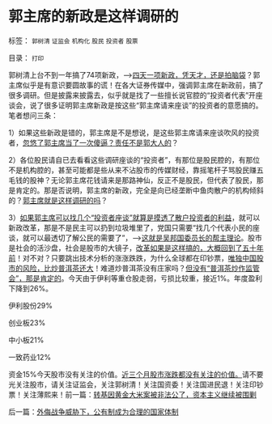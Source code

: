 # 郭主席的新政是这样调研的

标签： `郭树清` `证监会` `机构化` `股民` `投资者` `股票` 

目录： `打印`

郭树清上台不到一年搞了74项新政，——>[四天一项新政，凭天才，还是拍脑袋](../../../2012/9/26/“超低利率”流动性过剩，市盈率该高，还是应该低？.md)？郭主席似乎是有意识要圆故事的谎！在各大证券传媒中，强调郭主席在新政前，搞了很多调研。但是披露来披露去，似乎就是找了一些擅长说官腔的“投资者代表”开座谈会，说了很多证明郭主席新政是按这些“郭主席请来座谈”的投资者的意愿搞的。笔者想问三条：

1）如果这些新政是错的，郭主席是不是想说，是这些郭主席请来座谈吹风的投资者，[忽悠了郭主席当了一次傻逼？责任不是郭大人的](../../../2012/11/28/只有政治权力才有可能被滥用，“管理层”难逃罪责！.md)？

2）各位股民请自已去看看这些调研座谈的“投资者”，有那位是股民腔的，有那位不是机构腔的，甚至可能都是些从来不沾股市的传媒财经，靠摇笔杆子骂股民赚五毛钱的股神？无论郭主席花钱请来是那路神仙，反正不是股民，但代表了股民，那是肯定的。那是否说明，郭主席的新政，完全是向已经垄断中鱼肉散户的机构倾斜的？[郭主席就是这样调研的吗](../../../2012/5/15/万一出现改革旗号下的国进民退，您有思想准备吗？.md)？

3）[如果郭主席可以找几个“投资者座谈”就算是摸透了散户投资者的利益](../../../2011/9/28/埋葬凯恩斯主义，是否符合你的利益？.md)，就可以新政改革，那是不是民主可以扔到垃圾堆里了，党国只需要“找几个代表小民的座谈，就可以最透切了解公民的需要了”，——>[这就是吴邦国委员长的帮主理论](../../../2012/10/25/增加个体为前提，《资本论》就接近正确.md)。股市是社会的活沙盘，社会是股市的大镜子，[改革如果是这样搞的，大概回到了五十年前](../../../2012/5/30/“改革”装湟里，可能预售你的首级！.md)！对不对？只要跳出技术分析的涨涨跌跌，为什么全球都在印钞票，[唯独中国股市的风险，比炒普洱茶还大](../../../2012/1/5/股市锚定实体经济，股市的炒作有益无害.md)！难道炒普洱茶没有庄家吗？[但没有“普洱茶炒作监管会”，那是肯定的](../../../2012/1/5/股市的风险到底有多大？更大的风险从那里来？.md)。今天由于伊利等重仓股走弱，亏损比较重，接近1%。年度盈利下降到26%。

伊利股份29%

创业板23%

中小板21%

一致药业12%

资金15%今天股市没有关注的价值。[近三个月股市涨跌都没有关注的价值。](../../../2011/9/15/内幕消息操纵不了市场.md)请不要光关注股市，请关注证监会，关注郭树清！关注国资委！关注国进民退！关注印钞票！关注薄熙来！前一篇：[转基因黄金大米案被非法公了，资本主义继续被围剿](../../../2012/12/18/转基因黄金大米案被非法公了，资本主义继续被围剿.md)

后一篇：[外侮战争威胁下，公有制成为合理的国家体制](../../../2012/12/19/外侮战争威胁下，公有制成为合理的国家体制.md)